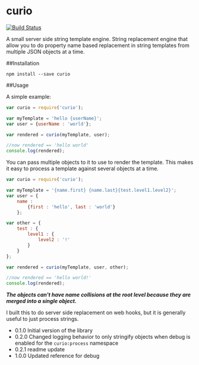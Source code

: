 # curio

[![Build Status](https://travis-ci.org/brianoneil/curio.svg?branch=master)](https://travis-ci.org/brianoneil/curio)

A small server side string template engine.  String replacement engine that allow you to do property name based replacement in string templates from multiple JSON objects at a time.

##Installation

```npm install --save curio```

##Usage

A simple example:
```javascript
var curio = require('curio');

var myTemplate = 'hello {userName}';
var user = {userName : 'world'};

var rendered = curio(myTemplate, user);

//now rendered == 'hello world'
console.log(rendered);

```

You can pass multiple objects to it to use to render the template.  This makes it easy to process a template against several objects at a time.  
```javascript
var curio = require('curio');

var myTemplate = '{name.first} {name.last}{test.level1.level2}';
var user = {
    name :
        {first : 'hello', last : 'world'}
    };

var other = {
    test : {
        level1 : {
            level2 : '!'
        }
    }
};

var rendered = curio(myTemplate, user, other);

//now rendered == 'hello world!'
console.log(rendered);

```

***The objects can't have name collisions  at the root level because they are merged into a single object.***

I built this to do server side replacement on web hooks, but it is generally useful to just process strings.

* 0.1.0 Initial version of the library
* 0.2.0 Changed logging behavior to only stringify objects when debug is enabled for the `curio:process` namespace
* 0.2.1 readme update
* 1.0.0 Updated reference for debug
